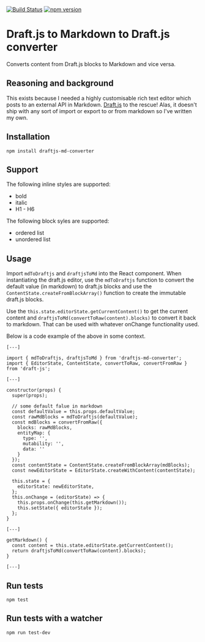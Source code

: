 [![Build Status](https://travis-ci.org/kadikraman/draftjs-md-converter.svg?branch=master)](https://travis-ci.org/kadikraman/draftjs-md-converter)
[![npm version](https://badge.fury.io/js/draftjs-md-converter.svg)](https://badge.fury.io/js/draftjs-md-converter)

# Draft.js to Markdown to Draft.js converter

Converts content from Draft.js blocks to Markdown and vice versa.

## Reasoning and background
This exists because I needed a highly customisable rich text editor which posts to an external API in Markdown. [Draft.js](https://facebook.github.io/draft-js/) to the rescue! Alas, it doesn't ship with any sort of import or export to or from markdown so I've written my own.

## Installation
```
npm install draftjs-md-converter
```

## Support
The following inline styles are supported:

- bold
- italic
- H1 - H6

The following block syles are supported:

- ordered list
- unordered list

## Usage
Import `mdToDraftjs` and `draftjsToMd` into the React component. When instantiating the draft.js editor, use the `mdToDraftjs` function to convert the default value (in markdown) to draft.js blocks and use the `ContentState.createFromBlockArray()` function to create the immutable draft.js blocks.

Use the `this.state.editorState.getCurrentContent()` to get the current content and `draftjsToMd(convertToRaw(content).blocks)` to convert it back to markdown. That can be used with whatever onChange functionality used.

Below is a code example of the above in some context.

```
[---]

import { mdToDraftjs, draftjsToMd } from 'draftjs-md-converter';
import { EditorState, ContentState, convertToRaw, convertFromRaw } from 'draft-js';

[---]

constructor(props) {
  super(props);

  // some default falue in markdown
  const defaultValue = this.props.defaultValue;
  const rawMdBlocks = mdToDraftjs(defaultValue);
  const mdBlocks = convertFromRaw({
    blocks: rawMdBlocks,
    entityMap: {
      type: '',
      mutability: '',
      data: ''
    }
  });
  const contentState = ContentState.createFromBlockArray(mdBlocks);
  const newEditorState = EditorState.createWithContent(contentState);

  this.state = {
    editorState: newEditorState,
  };
  this.onChange = (editorState) => {
    this.props.onChange(this.getMarkdown());
    this.setState({ editorState });
  };
}

[---]

getMarkdown() {
  const content = this.state.editorState.getCurrentContent();
  return draftjsToMd(convertToRaw(content).blocks);
}

[---]
```

## Run tests
```
npm test
```

## Run tests with a watcher
```
npm run test-dev
```
